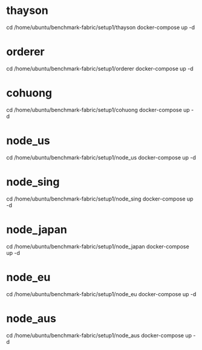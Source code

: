 # thayson
cd /home/ubuntu/benchmark-fabric/setup1/thayson
docker-compose up -d

# orderer
cd /home/ubuntu/benchmark-fabric/setup1/orderer
docker-compose up -d

# cohuong
cd /home/ubuntu/benchmark-fabric/setup1/cohuong
docker-compose up -d


# node_us
cd /home/ubuntu/benchmark-fabric/setup1/node_us
docker-compose up -d


# node_sing
cd /home/ubuntu/benchmark-fabric/setup1/node_sing
docker-compose up -d

# node_japan
cd /home/ubuntu/benchmark-fabric/setup1/node_japan
docker-compose up -d

# node_eu
cd /home/ubuntu/benchmark-fabric/setup1/node_eu
docker-compose up -d

# node_aus
cd /home/ubuntu/benchmark-fabric/setup1/node_aus
docker-compose up -d